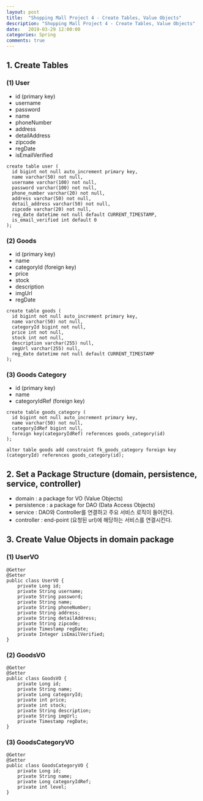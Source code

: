 ```yaml
---
layout: post
title:  "Shopping Mall Project 4 - Create Tables, Value Objects"
description: "Shopping Mall Project 4 - Create Tables, Value Objects"
date:   2019-03-29 12:00:00
categories: Spring
comments: true
---
```

## 1. Create Tables

### (1) User
- id (primary key)
- username
- password
- name
- phoneNumber
- address
- detailAddress
- zipcode
- regDate
- isEmailVerified

```
create table user (
  id bigint not null auto_increment primary key,
  name varchar(50) not null,
  username varchar(100) not null,
  password varchar(100) not null,
  phone_number varchar(20) not null,
  address varchar(50) not null,
  detail_address varchar(50) not null,
  zipcode varchar(20) not null,
  reg_date datetime not null default CURRENT_TIMESTAMP,
  is_email_verified int default 0
);
```

### (2) Goods
- id (primary key)
- name
- categoryId (foreign key)
- price
- stock
- description
- imgUrl
- regDate

```
create table goods (
  id bigint not null auto_increment primary key,
  name varchar(50) not null,
  categoryId bigint not null,
  price int not null,
  stock int not null,
  description varchar(255) null,
  imgUrl varchar(255) null,
  reg_date datetime not null default CURRENT_TIMESTAMP
);
```

### (3) Goods Category
- id (primary key)
- name
- categoryIdRef (foreign key)

```
create table goods_category (
  id bigint not null auto_increment primary key,
  name varchar(50) not null,
  categoryIdRef bigint null,
  foreign key(categoryIdRef) references goods_category(id)
);

alter table goods add constraint fk_goods_category foreign key (categoryId) references goods_category(id);
```

## 2. Set a Package Structure (domain, persistence, service, controller)
- domain : a package for VO (Value Objects)
- persistence : a package for DAO (Data Access Objects)
- service : DAO와 Controller를 연결하고 주요 서비스 로직이 들어간다.
- controller : end-point (요청된 url)에 해당하는 서비스를 연결시킨다.

## 3. Create Value Objects in domain package

### (1) UserVO

```
@Getter
@Setter
public class UserVO {
    private Long id;
    private String username;
    private String password;
    private String name;
    private String phoneNumber;
    private String address;
    private String detailAddress;
    private String zipcode;
    private Timestamp regDate;
    private Integer isEmailVerified;
}
```

### (2) GoodsVO

```
@Getter
@Setter
public class GoodsVO {
    private Long id;
    private String name;
    private Long categoryId;
    private int price;
    private int stock;
    private String description;
    private String imgUrl;
    private Timestamp regDate;
}
```

### (3) GoodsCategoryVO

```
@Getter
@Setter
public class GoodsCategoryVO {
    private Long id;
    private String name;
    private Long categoryIdRef;
    private int level;
}
```
